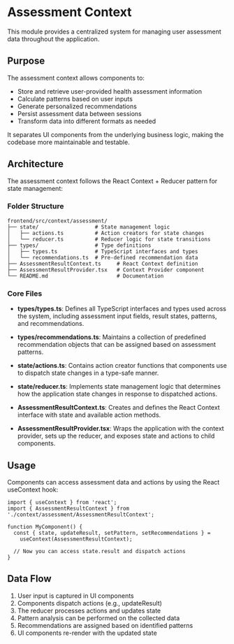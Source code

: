 # Assessment Context

This module provides a centralized system for managing user assessment data throughout the application.

## Purpose

The assessment context allows components to:

- Store and retrieve user-provided health assessment information
- Calculate patterns based on user inputs
- Generate personalized recommendations
- Persist assessment data between sessions
- Transform data into different formats as needed

It separates UI components from the underlying business logic, making the codebase more maintainable and testable.

## Architecture

The assessment context follows the React Context + Reducer pattern for state management:

### Folder Structure

```
frontend/src/context/assessment/
├── state/                  # State management logic
│   ├── actions.ts          # Action creators for state changes
│   └── reducer.ts          # Reducer logic for state transitions
├── types/                  # Type definitions
│   ├── types.ts            # TypeScript interfaces and types
│   └── recommendations.ts  # Pre-defined recommendation data
├── AssessmentResultContext.ts     # React Context definition
├── AssessmentResultProvider.tsx   # Context Provider component
└── README.md                      # Documentation
```

### Core Files

- **types/types.ts**: Defines all TypeScript interfaces and types used across the system, including assessment input fields, result states, patterns, and recommendations.

- **types/recommendations.ts**: Maintains a collection of predefined recommendation objects that can be assigned based on assessment patterns.

- **state/actions.ts**: Contains action creator functions that components use to dispatch state changes in a type-safe manner.

- **state/reducer.ts**: Implements state management logic that determines how the application state changes in response to dispatched actions.

- **AssessmentResultContext.ts**: Creates and defines the React Context interface with state and available action methods.

- **AssessmentResultProvider.tsx**: Wraps the application with the context provider, sets up the reducer, and exposes state and actions to child components.

## Usage

Components can access assessment data and actions by using the React useContext hook:

```tsx
import { useContext } from 'react';
import { AssessmentResultContext } from './context/assessment/AssessmentResultContext';

function MyComponent() {
  const { state, updateResult, setPattern, setRecommendations } =
    useContext(AssessmentResultContext);

  // Now you can access state.result and dispatch actions
}
```

## Data Flow

1. User input is captured in UI components
2. Components dispatch actions (e.g., updateResult)
3. The reducer processes actions and updates state
4. Pattern analysis can be performed on the collected data
5. Recommendations are assigned based on identified patterns
6. UI components re-render with the updated state
